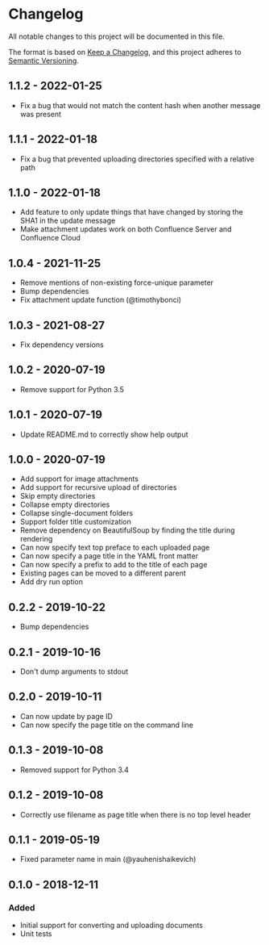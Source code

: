 # Changelog
All notable changes to this project will be documented in this file.

The format is based on [Keep a Changelog](https://keepachangelog.com/en/1.0.0/),
and this project adheres to [Semantic Versioning](https://semver.org/spec/v2.0.0.html).

## 1.1.2 - 2022-01-25
- Fix a bug that would not match the content hash when another message was present

## 1.1.1 - 2022-01-18
- Fix a bug that prevented uploading directories specified with a relative path

## 1.1.0 - 2022-01-18
- Add feature to only update things that have changed by storing the SHA1 in the update message
- Make attachment updates work on both Confluence Server and Confluence Cloud

## 1.0.4 - 2021-11-25
- Remove mentions of non-existing force-unique parameter
- Bump dependencies
- Fix attachment update function (@timothybonci)

## 1.0.3 - 2021-08-27
- Fix dependency versions

## 1.0.2 - 2020-07-19
- Remove support for Python 3.5

## 1.0.1 - 2020-07-19
- Update README.md to correctly show help output

## 1.0.0 - 2020-07-19
- Add support for image attachments
- Add support for recursive upload of directories
- Skip empty directories
- Collapse empty directories
- Collapse single-document folders
- Support folder title customization
- Remove dependency on BeautifulSoup by finding the title during rendering
- Can now specify text top preface to each uploaded page
- Can now specify a page title in the YAML front matter
- Can now specify a prefix to add to the title of each page
- Existing pages can be moved to a different parent
- Add dry run option

## 0.2.2 - 2019-10-22
- Bump dependencies

## 0.2.1 - 2019-10-16
- Don't dump arguments to stdout

## 0.2.0 - 2019-10-11
- Can now update by page ID
- Can now specify the page title on the command line

## 0.1.3 - 2019-10-08
- Removed support for Python 3.4

## 0.1.2 - 2019-10-08
- Correctly use filename as page title when there is no top level header

## 0.1.1 - 2019-05-19
- Fixed parameter name in main (@yauhenishaikevich)

## 0.1.0 - 2018-12-11
### Added
- Initial support for converting and uploading documents
- Unit tests
